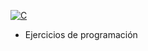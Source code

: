 [![C](https://img.shields.io/badge/LENGUAJE_C-blue?style=for-the-badge&logo=C&logoColor=white&labelColor=101010)]()
 - Ejercicios de programación 
